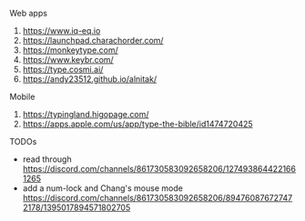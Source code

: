 Web apps
1. https://www.iq-eq.io
1. https://launchpad.charachorder.com/
1. https://monkeytype.com/
1. https://www.keybr.com/
1. https://type.cosmi.ai/
2. https://andy23512.github.io/alnitak/

Mobile
1. https://typingland.higopage.com/
2. https://apps.apple.com/us/app/type-the-bible/id1474720425

TODOs
- read through https://discord.com/channels/861730583092658206/1274938644221661265
- add a num-lock and Chang's mouse mode https://discord.com/channels/861730583092658206/894760876727472178/1395017894571802705